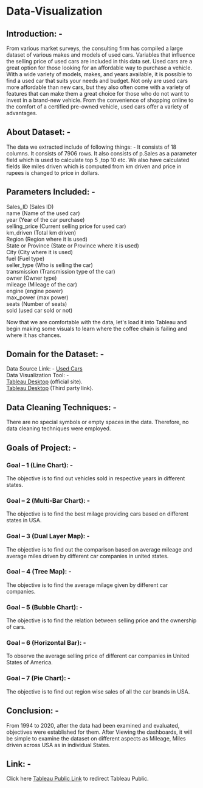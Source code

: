 # Data-Visualization

## Introduction: - 
From various market surveys, the consulting firm has compiled a large dataset of various makes and models of used cars. Variables that influence the selling price of used cars are included in this data set. Used cars are a great option for those looking for an affordable way to purchase a vehicle. With a wide variety of models, makes, and years available, it is possible to find a used car that suits your needs and budget. Not only are used cars more affordable than new cars, but they also often come with a variety of features that can make them a great choice for those who do not want to invest in a brand-new vehicle. From the convenience of shopping online to the comfort of a certified pre-owned vehicle, used cars offer a variety of advantages.

## About Dataset: - 
The data we extracted include of following things: -
It consists of 18 columns.
It consists of 7906 rows.
It also consists of p.Sales  as a parameter field which is used to calculate top 5 ,top 10 etc.
We also have calculated fields like miles driven which is computed from km driven and price in rupees is changed to price in dollars.

## Parameters Included: -
Sales_ID (Sales ID) <br/>
name (Name of the used car) <br/>
year (Year of the car purchase) <br/>
selling_price (Current selling price for used car) <br/>
km_driven (Total km driven) <br/>
Region (Region where it is used) <br/>
State or Province (State or Province where it is used) <br/>
City (City where it is used) <br/>
fuel (Fuel type) <br/>
seller_type (Who is selling the car) <br/>
transmission (Transmission type of the car) <br/>
owner (Owner type) <br/>
mileage (Mileage of the car) <br/>
engine (engine power) <br/>
max_power (max power) <br/>
seats (Number of seats) <br/>
sold (used car sold or not) <br/>

Now that we are comfortable with the data, let's load it into Tableau and begin making some visuals to learn where the coffee chain is failing and where it has chances.

## Domain for the Dataset: -
Data Source Link: - [Used Cars](https://www.kaggle.com/datasets/shubham1kumar/usedcar-data?select=UserCarData.csv) <br/>
Data Visualization Tool: - <br/>
[Tableau Desktop](https://www.tableau.com/products/desktop) (official site). <br/>
[Tableau Desktop](https://www.filehorse.com/download-tableau-desktop/download/) (Third party link). <br/>

## Data Cleaning Techniques: -
There are no special symbols or empty spaces in the data. Therefore, no data cleaning techniques were employed. <br/>

## Goals of Project: -
### Goal – 1 (Line Chart): - 
The objective is to find out vehicles sold in respective years in different states. <br/>

### Goal – 2 (Multi-Bar Chart): - 
The objective is to find the best milage providing cars based on different states in USA. <br/>

### Goal – 3 (Dual Layer Map): - 
The objective is to find out the comparison based on average mileage and average miles driven by different car companies in united states. <br/>

### Goal – 4 (Tree Map): - 
The objective is to find the average milage given by different car companies. <br/>

### Goal – 5 (Bubble Chart): - 
The objective is to find the relation between selling price and the ownership of cars. <br/>

### Goal – 6 (Horizontal Bar): - 
To observe the average selling price of different car companies in United States of America. <br/>

### Goal – 7 (Pie Chart): - 
The objective is to find out region wise sales of all the car brands in USA. <br/>

## Conclusion: - 
From 1994 to 2020, after the data had been examined and evaluated, objectives were established for them. After Viewing the dashboards, it will be simple to examine the dataset on different aspects as Mileage, Miles driven across USA as in individual States.

## Link: -
Click here [Tableau Public Link](https://public.tableau.com/app/profile/chaitanya.swaroop.udata) to redirect Tableau Public.
